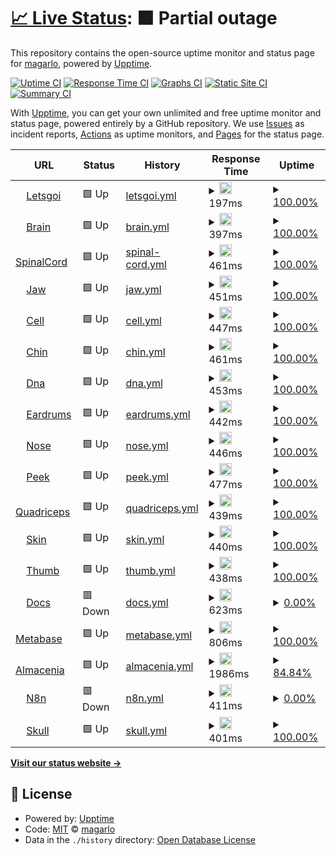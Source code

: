 # [📈 Live Status](https://magarlo.github.io/upptime): <!--live status--> **🟧 Partial outage**

This repository contains the open-source uptime monitor and status page for [magarlo](https://magarlo.github.io/upptime), powered by [Upptime](https://github.com/upptime/upptime).

[![Uptime CI](https://github.com/magarlo/upptime/workflows/Uptime%20CI/badge.svg)](https://github.com/magarlo/upptime/actions?query=workflow%3A%22Uptime+CI%22)
[![Response Time CI](https://github.com/magarlo/upptime/workflows/Response%20Time%20CI/badge.svg)](https://github.com/magarlo/upptime/actions?query=workflow%3A%22Response+Time+CI%22)
[![Graphs CI](https://github.com/magarlo/upptime/workflows/Graphs%20CI/badge.svg)](https://github.com/magarlo/upptime/actions?query=workflow%3A%22Graphs+CI%22)
[![Static Site CI](https://github.com/magarlo/upptime/workflows/Static%20Site%20CI/badge.svg)](https://github.com/magarlo/upptime/actions?query=workflow%3A%22Static+Site+CI%22)
[![Summary CI](https://github.com/magarlo/upptime/workflows/Summary%20CI/badge.svg)](https://github.com/magarlo/upptime/actions?query=workflow%3A%22Summary+CI%22)

With [Upptime](https://upptime.js.org), you can get your own unlimited and free uptime monitor and status page, powered entirely by a GitHub repository. We use [Issues](https://github.com/magarlo/upptime/issues) as incident reports, [Actions](https://github.com/magarlo/upptime/actions) as uptime monitors, and [Pages](https://magarlo.github.io/upptime) for the status page.

<!--start: status pages-->
<!-- This summary is generated by Upptime (https://github.com/upptime/upptime) -->
<!-- Do not edit this manually, your changes will be overwritten -->
<!-- prettier-ignore -->
| URL | Status | History | Response Time | Uptime |
| --- | ------ | ------- | ------------- | ------ |
| <img alt="" src="https://letsgoi.com/favicon.ico" height="13"> [Letsgoi](https://www.letsgoi.com) | 🟩 Up | [letsgoi.yml](https://github.com/magarlo/upptime-status/commits/HEAD/history/letsgoi.yml) | <details><summary><img alt="Response time graph" src="./graphs/letsgoi/response-time-week.png" height="20"> 197ms</summary><br><a href="https://magarlo.github.io/upptime/history/letsgoi"><img alt="Response time 194" src="https://img.shields.io/endpoint?url=https%3A%2F%2Fraw.githubusercontent.com%2Fmagarlo%2Fupptime-status%2FHEAD%2Fapi%2Fletsgoi%2Fresponse-time.json"></a><br><a href="https://magarlo.github.io/upptime/history/letsgoi"><img alt="24-hour response time 145" src="https://img.shields.io/endpoint?url=https%3A%2F%2Fraw.githubusercontent.com%2Fmagarlo%2Fupptime-status%2FHEAD%2Fapi%2Fletsgoi%2Fresponse-time-day.json"></a><br><a href="https://magarlo.github.io/upptime/history/letsgoi"><img alt="7-day response time 197" src="https://img.shields.io/endpoint?url=https%3A%2F%2Fraw.githubusercontent.com%2Fmagarlo%2Fupptime-status%2FHEAD%2Fapi%2Fletsgoi%2Fresponse-time-week.json"></a><br><a href="https://magarlo.github.io/upptime/history/letsgoi"><img alt="30-day response time 183" src="https://img.shields.io/endpoint?url=https%3A%2F%2Fraw.githubusercontent.com%2Fmagarlo%2Fupptime-status%2FHEAD%2Fapi%2Fletsgoi%2Fresponse-time-month.json"></a><br><a href="https://magarlo.github.io/upptime/history/letsgoi"><img alt="1-year response time 194" src="https://img.shields.io/endpoint?url=https%3A%2F%2Fraw.githubusercontent.com%2Fmagarlo%2Fupptime-status%2FHEAD%2Fapi%2Fletsgoi%2Fresponse-time-year.json"></a></details> | <details><summary><a href="https://magarlo.github.io/upptime/history/letsgoi">100.00%</a></summary><a href="https://magarlo.github.io/upptime/history/letsgoi"><img alt="All-time uptime 100.00%" src="https://img.shields.io/endpoint?url=https%3A%2F%2Fraw.githubusercontent.com%2Fmagarlo%2Fupptime-status%2FHEAD%2Fapi%2Fletsgoi%2Fuptime.json"></a><br><a href="https://magarlo.github.io/upptime/history/letsgoi"><img alt="24-hour uptime 100.00%" src="https://img.shields.io/endpoint?url=https%3A%2F%2Fraw.githubusercontent.com%2Fmagarlo%2Fupptime-status%2FHEAD%2Fapi%2Fletsgoi%2Fuptime-day.json"></a><br><a href="https://magarlo.github.io/upptime/history/letsgoi"><img alt="7-day uptime 100.00%" src="https://img.shields.io/endpoint?url=https%3A%2F%2Fraw.githubusercontent.com%2Fmagarlo%2Fupptime-status%2FHEAD%2Fapi%2Fletsgoi%2Fuptime-week.json"></a><br><a href="https://magarlo.github.io/upptime/history/letsgoi"><img alt="30-day uptime 100.00%" src="https://img.shields.io/endpoint?url=https%3A%2F%2Fraw.githubusercontent.com%2Fmagarlo%2Fupptime-status%2FHEAD%2Fapi%2Fletsgoi%2Fuptime-month.json"></a><br><a href="https://magarlo.github.io/upptime/history/letsgoi"><img alt="1-year uptime 100.00%" src="https://img.shields.io/endpoint?url=https%3A%2F%2Fraw.githubusercontent.com%2Fmagarlo%2Fupptime-status%2FHEAD%2Fapi%2Fletsgoi%2Fuptime-year.json"></a></details>
| <img alt="" src="https://icons.duckduckgo.com/ip3/brain.letsgoi.com.ico" height="13"> [Brain](https://brain.letsgoi.com) | 🟩 Up | [brain.yml](https://github.com/magarlo/upptime-status/commits/HEAD/history/brain.yml) | <details><summary><img alt="Response time graph" src="./graphs/brain/response-time-week.png" height="20"> 397ms</summary><br><a href="https://magarlo.github.io/upptime/history/brain"><img alt="Response time 376" src="https://img.shields.io/endpoint?url=https%3A%2F%2Fraw.githubusercontent.com%2Fmagarlo%2Fupptime-status%2FHEAD%2Fapi%2Fbrain%2Fresponse-time.json"></a><br><a href="https://magarlo.github.io/upptime/history/brain"><img alt="24-hour response time 257" src="https://img.shields.io/endpoint?url=https%3A%2F%2Fraw.githubusercontent.com%2Fmagarlo%2Fupptime-status%2FHEAD%2Fapi%2Fbrain%2Fresponse-time-day.json"></a><br><a href="https://magarlo.github.io/upptime/history/brain"><img alt="7-day response time 397" src="https://img.shields.io/endpoint?url=https%3A%2F%2Fraw.githubusercontent.com%2Fmagarlo%2Fupptime-status%2FHEAD%2Fapi%2Fbrain%2Fresponse-time-week.json"></a><br><a href="https://magarlo.github.io/upptime/history/brain"><img alt="30-day response time 381" src="https://img.shields.io/endpoint?url=https%3A%2F%2Fraw.githubusercontent.com%2Fmagarlo%2Fupptime-status%2FHEAD%2Fapi%2Fbrain%2Fresponse-time-month.json"></a><br><a href="https://magarlo.github.io/upptime/history/brain"><img alt="1-year response time 376" src="https://img.shields.io/endpoint?url=https%3A%2F%2Fraw.githubusercontent.com%2Fmagarlo%2Fupptime-status%2FHEAD%2Fapi%2Fbrain%2Fresponse-time-year.json"></a></details> | <details><summary><a href="https://magarlo.github.io/upptime/history/brain">100.00%</a></summary><a href="https://magarlo.github.io/upptime/history/brain"><img alt="All-time uptime 100.00%" src="https://img.shields.io/endpoint?url=https%3A%2F%2Fraw.githubusercontent.com%2Fmagarlo%2Fupptime-status%2FHEAD%2Fapi%2Fbrain%2Fuptime.json"></a><br><a href="https://magarlo.github.io/upptime/history/brain"><img alt="24-hour uptime 100.00%" src="https://img.shields.io/endpoint?url=https%3A%2F%2Fraw.githubusercontent.com%2Fmagarlo%2Fupptime-status%2FHEAD%2Fapi%2Fbrain%2Fuptime-day.json"></a><br><a href="https://magarlo.github.io/upptime/history/brain"><img alt="7-day uptime 100.00%" src="https://img.shields.io/endpoint?url=https%3A%2F%2Fraw.githubusercontent.com%2Fmagarlo%2Fupptime-status%2FHEAD%2Fapi%2Fbrain%2Fuptime-week.json"></a><br><a href="https://magarlo.github.io/upptime/history/brain"><img alt="30-day uptime 100.00%" src="https://img.shields.io/endpoint?url=https%3A%2F%2Fraw.githubusercontent.com%2Fmagarlo%2Fupptime-status%2FHEAD%2Fapi%2Fbrain%2Fuptime-month.json"></a><br><a href="https://magarlo.github.io/upptime/history/brain"><img alt="1-year uptime 100.00%" src="https://img.shields.io/endpoint?url=https%3A%2F%2Fraw.githubusercontent.com%2Fmagarlo%2Fupptime-status%2FHEAD%2Fapi%2Fbrain%2Fuptime-year.json"></a></details>
| <img alt="" src="https://icons.duckduckgo.com/ip3/api-spinal-cord.letsgoi.com.ico" height="13"> [SpinalCord](https://api-spinal-cord.letsgoi.com/droids) | 🟩 Up | [spinal-cord.yml](https://github.com/magarlo/upptime-status/commits/HEAD/history/spinal-cord.yml) | <details><summary><img alt="Response time graph" src="./graphs/spinal-cord/response-time-week.png" height="20"> 461ms</summary><br><a href="https://magarlo.github.io/upptime/history/spinal-cord"><img alt="Response time 456" src="https://img.shields.io/endpoint?url=https%3A%2F%2Fraw.githubusercontent.com%2Fmagarlo%2Fupptime-status%2FHEAD%2Fapi%2Fspinal-cord%2Fresponse-time.json"></a><br><a href="https://magarlo.github.io/upptime/history/spinal-cord"><img alt="24-hour response time 362" src="https://img.shields.io/endpoint?url=https%3A%2F%2Fraw.githubusercontent.com%2Fmagarlo%2Fupptime-status%2FHEAD%2Fapi%2Fspinal-cord%2Fresponse-time-day.json"></a><br><a href="https://magarlo.github.io/upptime/history/spinal-cord"><img alt="7-day response time 461" src="https://img.shields.io/endpoint?url=https%3A%2F%2Fraw.githubusercontent.com%2Fmagarlo%2Fupptime-status%2FHEAD%2Fapi%2Fspinal-cord%2Fresponse-time-week.json"></a><br><a href="https://magarlo.github.io/upptime/history/spinal-cord"><img alt="30-day response time 482" src="https://img.shields.io/endpoint?url=https%3A%2F%2Fraw.githubusercontent.com%2Fmagarlo%2Fupptime-status%2FHEAD%2Fapi%2Fspinal-cord%2Fresponse-time-month.json"></a><br><a href="https://magarlo.github.io/upptime/history/spinal-cord"><img alt="1-year response time 456" src="https://img.shields.io/endpoint?url=https%3A%2F%2Fraw.githubusercontent.com%2Fmagarlo%2Fupptime-status%2FHEAD%2Fapi%2Fspinal-cord%2Fresponse-time-year.json"></a></details> | <details><summary><a href="https://magarlo.github.io/upptime/history/spinal-cord">100.00%</a></summary><a href="https://magarlo.github.io/upptime/history/spinal-cord"><img alt="All-time uptime 100.00%" src="https://img.shields.io/endpoint?url=https%3A%2F%2Fraw.githubusercontent.com%2Fmagarlo%2Fupptime-status%2FHEAD%2Fapi%2Fspinal-cord%2Fuptime.json"></a><br><a href="https://magarlo.github.io/upptime/history/spinal-cord"><img alt="24-hour uptime 100.00%" src="https://img.shields.io/endpoint?url=https%3A%2F%2Fraw.githubusercontent.com%2Fmagarlo%2Fupptime-status%2FHEAD%2Fapi%2Fspinal-cord%2Fuptime-day.json"></a><br><a href="https://magarlo.github.io/upptime/history/spinal-cord"><img alt="7-day uptime 100.00%" src="https://img.shields.io/endpoint?url=https%3A%2F%2Fraw.githubusercontent.com%2Fmagarlo%2Fupptime-status%2FHEAD%2Fapi%2Fspinal-cord%2Fuptime-week.json"></a><br><a href="https://magarlo.github.io/upptime/history/spinal-cord"><img alt="30-day uptime 100.00%" src="https://img.shields.io/endpoint?url=https%3A%2F%2Fraw.githubusercontent.com%2Fmagarlo%2Fupptime-status%2FHEAD%2Fapi%2Fspinal-cord%2Fuptime-month.json"></a><br><a href="https://magarlo.github.io/upptime/history/spinal-cord"><img alt="1-year uptime 100.00%" src="https://img.shields.io/endpoint?url=https%3A%2F%2Fraw.githubusercontent.com%2Fmagarlo%2Fupptime-status%2FHEAD%2Fapi%2Fspinal-cord%2Fuptime-year.json"></a></details>
| <img alt="" src="https://icons.duckduckgo.com/ip3/api-jaw.letsgoi.com.ico" height="13"> [Jaw](https://api-jaw.letsgoi.com/droids) | 🟩 Up | [jaw.yml](https://github.com/magarlo/upptime-status/commits/HEAD/history/jaw.yml) | <details><summary><img alt="Response time graph" src="./graphs/jaw/response-time-week.png" height="20"> 451ms</summary><br><a href="https://magarlo.github.io/upptime/history/jaw"><img alt="Response time 457" src="https://img.shields.io/endpoint?url=https%3A%2F%2Fraw.githubusercontent.com%2Fmagarlo%2Fupptime-status%2FHEAD%2Fapi%2Fjaw%2Fresponse-time.json"></a><br><a href="https://magarlo.github.io/upptime/history/jaw"><img alt="24-hour response time 390" src="https://img.shields.io/endpoint?url=https%3A%2F%2Fraw.githubusercontent.com%2Fmagarlo%2Fupptime-status%2FHEAD%2Fapi%2Fjaw%2Fresponse-time-day.json"></a><br><a href="https://magarlo.github.io/upptime/history/jaw"><img alt="7-day response time 451" src="https://img.shields.io/endpoint?url=https%3A%2F%2Fraw.githubusercontent.com%2Fmagarlo%2Fupptime-status%2FHEAD%2Fapi%2Fjaw%2Fresponse-time-week.json"></a><br><a href="https://magarlo.github.io/upptime/history/jaw"><img alt="30-day response time 475" src="https://img.shields.io/endpoint?url=https%3A%2F%2Fraw.githubusercontent.com%2Fmagarlo%2Fupptime-status%2FHEAD%2Fapi%2Fjaw%2Fresponse-time-month.json"></a><br><a href="https://magarlo.github.io/upptime/history/jaw"><img alt="1-year response time 457" src="https://img.shields.io/endpoint?url=https%3A%2F%2Fraw.githubusercontent.com%2Fmagarlo%2Fupptime-status%2FHEAD%2Fapi%2Fjaw%2Fresponse-time-year.json"></a></details> | <details><summary><a href="https://magarlo.github.io/upptime/history/jaw">100.00%</a></summary><a href="https://magarlo.github.io/upptime/history/jaw"><img alt="All-time uptime 99.86%" src="https://img.shields.io/endpoint?url=https%3A%2F%2Fraw.githubusercontent.com%2Fmagarlo%2Fupptime-status%2FHEAD%2Fapi%2Fjaw%2Fuptime.json"></a><br><a href="https://magarlo.github.io/upptime/history/jaw"><img alt="24-hour uptime 100.00%" src="https://img.shields.io/endpoint?url=https%3A%2F%2Fraw.githubusercontent.com%2Fmagarlo%2Fupptime-status%2FHEAD%2Fapi%2Fjaw%2Fuptime-day.json"></a><br><a href="https://magarlo.github.io/upptime/history/jaw"><img alt="7-day uptime 100.00%" src="https://img.shields.io/endpoint?url=https%3A%2F%2Fraw.githubusercontent.com%2Fmagarlo%2Fupptime-status%2FHEAD%2Fapi%2Fjaw%2Fuptime-week.json"></a><br><a href="https://magarlo.github.io/upptime/history/jaw"><img alt="30-day uptime 100.00%" src="https://img.shields.io/endpoint?url=https%3A%2F%2Fraw.githubusercontent.com%2Fmagarlo%2Fupptime-status%2FHEAD%2Fapi%2Fjaw%2Fuptime-month.json"></a><br><a href="https://magarlo.github.io/upptime/history/jaw"><img alt="1-year uptime 99.86%" src="https://img.shields.io/endpoint?url=https%3A%2F%2Fraw.githubusercontent.com%2Fmagarlo%2Fupptime-status%2FHEAD%2Fapi%2Fjaw%2Fuptime-year.json"></a></details>
| <img alt="" src="https://icons.duckduckgo.com/ip3/api-cell.letsgoi.com.ico" height="13"> [Cell](https://api-cell.letsgoi.com/droids) | 🟩 Up | [cell.yml](https://github.com/magarlo/upptime-status/commits/HEAD/history/cell.yml) | <details><summary><img alt="Response time graph" src="./graphs/cell/response-time-week.png" height="20"> 447ms</summary><br><a href="https://magarlo.github.io/upptime/history/cell"><img alt="Response time 444" src="https://img.shields.io/endpoint?url=https%3A%2F%2Fraw.githubusercontent.com%2Fmagarlo%2Fupptime-status%2FHEAD%2Fapi%2Fcell%2Fresponse-time.json"></a><br><a href="https://magarlo.github.io/upptime/history/cell"><img alt="24-hour response time 356" src="https://img.shields.io/endpoint?url=https%3A%2F%2Fraw.githubusercontent.com%2Fmagarlo%2Fupptime-status%2FHEAD%2Fapi%2Fcell%2Fresponse-time-day.json"></a><br><a href="https://magarlo.github.io/upptime/history/cell"><img alt="7-day response time 447" src="https://img.shields.io/endpoint?url=https%3A%2F%2Fraw.githubusercontent.com%2Fmagarlo%2Fupptime-status%2FHEAD%2Fapi%2Fcell%2Fresponse-time-week.json"></a><br><a href="https://magarlo.github.io/upptime/history/cell"><img alt="30-day response time 457" src="https://img.shields.io/endpoint?url=https%3A%2F%2Fraw.githubusercontent.com%2Fmagarlo%2Fupptime-status%2FHEAD%2Fapi%2Fcell%2Fresponse-time-month.json"></a><br><a href="https://magarlo.github.io/upptime/history/cell"><img alt="1-year response time 444" src="https://img.shields.io/endpoint?url=https%3A%2F%2Fraw.githubusercontent.com%2Fmagarlo%2Fupptime-status%2FHEAD%2Fapi%2Fcell%2Fresponse-time-year.json"></a></details> | <details><summary><a href="https://magarlo.github.io/upptime/history/cell">100.00%</a></summary><a href="https://magarlo.github.io/upptime/history/cell"><img alt="All-time uptime 100.00%" src="https://img.shields.io/endpoint?url=https%3A%2F%2Fraw.githubusercontent.com%2Fmagarlo%2Fupptime-status%2FHEAD%2Fapi%2Fcell%2Fuptime.json"></a><br><a href="https://magarlo.github.io/upptime/history/cell"><img alt="24-hour uptime 100.00%" src="https://img.shields.io/endpoint?url=https%3A%2F%2Fraw.githubusercontent.com%2Fmagarlo%2Fupptime-status%2FHEAD%2Fapi%2Fcell%2Fuptime-day.json"></a><br><a href="https://magarlo.github.io/upptime/history/cell"><img alt="7-day uptime 100.00%" src="https://img.shields.io/endpoint?url=https%3A%2F%2Fraw.githubusercontent.com%2Fmagarlo%2Fupptime-status%2FHEAD%2Fapi%2Fcell%2Fuptime-week.json"></a><br><a href="https://magarlo.github.io/upptime/history/cell"><img alt="30-day uptime 100.00%" src="https://img.shields.io/endpoint?url=https%3A%2F%2Fraw.githubusercontent.com%2Fmagarlo%2Fupptime-status%2FHEAD%2Fapi%2Fcell%2Fuptime-month.json"></a><br><a href="https://magarlo.github.io/upptime/history/cell"><img alt="1-year uptime 100.00%" src="https://img.shields.io/endpoint?url=https%3A%2F%2Fraw.githubusercontent.com%2Fmagarlo%2Fupptime-status%2FHEAD%2Fapi%2Fcell%2Fuptime-year.json"></a></details>
| <img alt="" src="https://icons.duckduckgo.com/ip3/api-chin.letsgoi.com.ico" height="13"> [Chin](https://api-chin.letsgoi.com/droids) | 🟩 Up | [chin.yml](https://github.com/magarlo/upptime-status/commits/HEAD/history/chin.yml) | <details><summary><img alt="Response time graph" src="./graphs/chin/response-time-week.png" height="20"> 461ms</summary><br><a href="https://magarlo.github.io/upptime/history/chin"><img alt="Response time 452" src="https://img.shields.io/endpoint?url=https%3A%2F%2Fraw.githubusercontent.com%2Fmagarlo%2Fupptime-status%2FHEAD%2Fapi%2Fchin%2Fresponse-time.json"></a><br><a href="https://magarlo.github.io/upptime/history/chin"><img alt="24-hour response time 379" src="https://img.shields.io/endpoint?url=https%3A%2F%2Fraw.githubusercontent.com%2Fmagarlo%2Fupptime-status%2FHEAD%2Fapi%2Fchin%2Fresponse-time-day.json"></a><br><a href="https://magarlo.github.io/upptime/history/chin"><img alt="7-day response time 461" src="https://img.shields.io/endpoint?url=https%3A%2F%2Fraw.githubusercontent.com%2Fmagarlo%2Fupptime-status%2FHEAD%2Fapi%2Fchin%2Fresponse-time-week.json"></a><br><a href="https://magarlo.github.io/upptime/history/chin"><img alt="30-day response time 473" src="https://img.shields.io/endpoint?url=https%3A%2F%2Fraw.githubusercontent.com%2Fmagarlo%2Fupptime-status%2FHEAD%2Fapi%2Fchin%2Fresponse-time-month.json"></a><br><a href="https://magarlo.github.io/upptime/history/chin"><img alt="1-year response time 452" src="https://img.shields.io/endpoint?url=https%3A%2F%2Fraw.githubusercontent.com%2Fmagarlo%2Fupptime-status%2FHEAD%2Fapi%2Fchin%2Fresponse-time-year.json"></a></details> | <details><summary><a href="https://magarlo.github.io/upptime/history/chin">100.00%</a></summary><a href="https://magarlo.github.io/upptime/history/chin"><img alt="All-time uptime 100.00%" src="https://img.shields.io/endpoint?url=https%3A%2F%2Fraw.githubusercontent.com%2Fmagarlo%2Fupptime-status%2FHEAD%2Fapi%2Fchin%2Fuptime.json"></a><br><a href="https://magarlo.github.io/upptime/history/chin"><img alt="24-hour uptime 100.00%" src="https://img.shields.io/endpoint?url=https%3A%2F%2Fraw.githubusercontent.com%2Fmagarlo%2Fupptime-status%2FHEAD%2Fapi%2Fchin%2Fuptime-day.json"></a><br><a href="https://magarlo.github.io/upptime/history/chin"><img alt="7-day uptime 100.00%" src="https://img.shields.io/endpoint?url=https%3A%2F%2Fraw.githubusercontent.com%2Fmagarlo%2Fupptime-status%2FHEAD%2Fapi%2Fchin%2Fuptime-week.json"></a><br><a href="https://magarlo.github.io/upptime/history/chin"><img alt="30-day uptime 100.00%" src="https://img.shields.io/endpoint?url=https%3A%2F%2Fraw.githubusercontent.com%2Fmagarlo%2Fupptime-status%2FHEAD%2Fapi%2Fchin%2Fuptime-month.json"></a><br><a href="https://magarlo.github.io/upptime/history/chin"><img alt="1-year uptime 100.00%" src="https://img.shields.io/endpoint?url=https%3A%2F%2Fraw.githubusercontent.com%2Fmagarlo%2Fupptime-status%2FHEAD%2Fapi%2Fchin%2Fuptime-year.json"></a></details>
| <img alt="" src="https://icons.duckduckgo.com/ip3/api-dna.letsgoi.com.ico" height="13"> [Dna](https://api-dna.letsgoi.com/droids) | 🟩 Up | [dna.yml](https://github.com/magarlo/upptime-status/commits/HEAD/history/dna.yml) | <details><summary><img alt="Response time graph" src="./graphs/dna/response-time-week.png" height="20"> 453ms</summary><br><a href="https://magarlo.github.io/upptime/history/dna"><img alt="Response time 460" src="https://img.shields.io/endpoint?url=https%3A%2F%2Fraw.githubusercontent.com%2Fmagarlo%2Fupptime-status%2FHEAD%2Fapi%2Fdna%2Fresponse-time.json"></a><br><a href="https://magarlo.github.io/upptime/history/dna"><img alt="24-hour response time 363" src="https://img.shields.io/endpoint?url=https%3A%2F%2Fraw.githubusercontent.com%2Fmagarlo%2Fupptime-status%2FHEAD%2Fapi%2Fdna%2Fresponse-time-day.json"></a><br><a href="https://magarlo.github.io/upptime/history/dna"><img alt="7-day response time 453" src="https://img.shields.io/endpoint?url=https%3A%2F%2Fraw.githubusercontent.com%2Fmagarlo%2Fupptime-status%2FHEAD%2Fapi%2Fdna%2Fresponse-time-week.json"></a><br><a href="https://magarlo.github.io/upptime/history/dna"><img alt="30-day response time 461" src="https://img.shields.io/endpoint?url=https%3A%2F%2Fraw.githubusercontent.com%2Fmagarlo%2Fupptime-status%2FHEAD%2Fapi%2Fdna%2Fresponse-time-month.json"></a><br><a href="https://magarlo.github.io/upptime/history/dna"><img alt="1-year response time 460" src="https://img.shields.io/endpoint?url=https%3A%2F%2Fraw.githubusercontent.com%2Fmagarlo%2Fupptime-status%2FHEAD%2Fapi%2Fdna%2Fresponse-time-year.json"></a></details> | <details><summary><a href="https://magarlo.github.io/upptime/history/dna">100.00%</a></summary><a href="https://magarlo.github.io/upptime/history/dna"><img alt="All-time uptime 100.00%" src="https://img.shields.io/endpoint?url=https%3A%2F%2Fraw.githubusercontent.com%2Fmagarlo%2Fupptime-status%2FHEAD%2Fapi%2Fdna%2Fuptime.json"></a><br><a href="https://magarlo.github.io/upptime/history/dna"><img alt="24-hour uptime 100.00%" src="https://img.shields.io/endpoint?url=https%3A%2F%2Fraw.githubusercontent.com%2Fmagarlo%2Fupptime-status%2FHEAD%2Fapi%2Fdna%2Fuptime-day.json"></a><br><a href="https://magarlo.github.io/upptime/history/dna"><img alt="7-day uptime 100.00%" src="https://img.shields.io/endpoint?url=https%3A%2F%2Fraw.githubusercontent.com%2Fmagarlo%2Fupptime-status%2FHEAD%2Fapi%2Fdna%2Fuptime-week.json"></a><br><a href="https://magarlo.github.io/upptime/history/dna"><img alt="30-day uptime 100.00%" src="https://img.shields.io/endpoint?url=https%3A%2F%2Fraw.githubusercontent.com%2Fmagarlo%2Fupptime-status%2FHEAD%2Fapi%2Fdna%2Fuptime-month.json"></a><br><a href="https://magarlo.github.io/upptime/history/dna"><img alt="1-year uptime 100.00%" src="https://img.shields.io/endpoint?url=https%3A%2F%2Fraw.githubusercontent.com%2Fmagarlo%2Fupptime-status%2FHEAD%2Fapi%2Fdna%2Fuptime-year.json"></a></details>
| <img alt="" src="https://icons.duckduckgo.com/ip3/api-eardrums.letsgoi.com.ico" height="13"> [Eardrums](https://api-eardrums.letsgoi.com/droids) | 🟩 Up | [eardrums.yml](https://github.com/magarlo/upptime-status/commits/HEAD/history/eardrums.yml) | <details><summary><img alt="Response time graph" src="./graphs/eardrums/response-time-week.png" height="20"> 442ms</summary><br><a href="https://magarlo.github.io/upptime/history/eardrums"><img alt="Response time 446" src="https://img.shields.io/endpoint?url=https%3A%2F%2Fraw.githubusercontent.com%2Fmagarlo%2Fupptime-status%2FHEAD%2Fapi%2Feardrums%2Fresponse-time.json"></a><br><a href="https://magarlo.github.io/upptime/history/eardrums"><img alt="24-hour response time 349" src="https://img.shields.io/endpoint?url=https%3A%2F%2Fraw.githubusercontent.com%2Fmagarlo%2Fupptime-status%2FHEAD%2Fapi%2Feardrums%2Fresponse-time-day.json"></a><br><a href="https://magarlo.github.io/upptime/history/eardrums"><img alt="7-day response time 442" src="https://img.shields.io/endpoint?url=https%3A%2F%2Fraw.githubusercontent.com%2Fmagarlo%2Fupptime-status%2FHEAD%2Fapi%2Feardrums%2Fresponse-time-week.json"></a><br><a href="https://magarlo.github.io/upptime/history/eardrums"><img alt="30-day response time 459" src="https://img.shields.io/endpoint?url=https%3A%2F%2Fraw.githubusercontent.com%2Fmagarlo%2Fupptime-status%2FHEAD%2Fapi%2Feardrums%2Fresponse-time-month.json"></a><br><a href="https://magarlo.github.io/upptime/history/eardrums"><img alt="1-year response time 446" src="https://img.shields.io/endpoint?url=https%3A%2F%2Fraw.githubusercontent.com%2Fmagarlo%2Fupptime-status%2FHEAD%2Fapi%2Feardrums%2Fresponse-time-year.json"></a></details> | <details><summary><a href="https://magarlo.github.io/upptime/history/eardrums">100.00%</a></summary><a href="https://magarlo.github.io/upptime/history/eardrums"><img alt="All-time uptime 99.99%" src="https://img.shields.io/endpoint?url=https%3A%2F%2Fraw.githubusercontent.com%2Fmagarlo%2Fupptime-status%2FHEAD%2Fapi%2Feardrums%2Fuptime.json"></a><br><a href="https://magarlo.github.io/upptime/history/eardrums"><img alt="24-hour uptime 100.00%" src="https://img.shields.io/endpoint?url=https%3A%2F%2Fraw.githubusercontent.com%2Fmagarlo%2Fupptime-status%2FHEAD%2Fapi%2Feardrums%2Fuptime-day.json"></a><br><a href="https://magarlo.github.io/upptime/history/eardrums"><img alt="7-day uptime 100.00%" src="https://img.shields.io/endpoint?url=https%3A%2F%2Fraw.githubusercontent.com%2Fmagarlo%2Fupptime-status%2FHEAD%2Fapi%2Feardrums%2Fuptime-week.json"></a><br><a href="https://magarlo.github.io/upptime/history/eardrums"><img alt="30-day uptime 100.00%" src="https://img.shields.io/endpoint?url=https%3A%2F%2Fraw.githubusercontent.com%2Fmagarlo%2Fupptime-status%2FHEAD%2Fapi%2Feardrums%2Fuptime-month.json"></a><br><a href="https://magarlo.github.io/upptime/history/eardrums"><img alt="1-year uptime 99.99%" src="https://img.shields.io/endpoint?url=https%3A%2F%2Fraw.githubusercontent.com%2Fmagarlo%2Fupptime-status%2FHEAD%2Fapi%2Feardrums%2Fuptime-year.json"></a></details>
| <img alt="" src="https://icons.duckduckgo.com/ip3/api-nose.letsgoi.com.ico" height="13"> [Nose](https://api-nose.letsgoi.com/droids) | 🟩 Up | [nose.yml](https://github.com/magarlo/upptime-status/commits/HEAD/history/nose.yml) | <details><summary><img alt="Response time graph" src="./graphs/nose/response-time-week.png" height="20"> 446ms</summary><br><a href="https://magarlo.github.io/upptime/history/nose"><img alt="Response time 445" src="https://img.shields.io/endpoint?url=https%3A%2F%2Fraw.githubusercontent.com%2Fmagarlo%2Fupptime-status%2FHEAD%2Fapi%2Fnose%2Fresponse-time.json"></a><br><a href="https://magarlo.github.io/upptime/history/nose"><img alt="24-hour response time 333" src="https://img.shields.io/endpoint?url=https%3A%2F%2Fraw.githubusercontent.com%2Fmagarlo%2Fupptime-status%2FHEAD%2Fapi%2Fnose%2Fresponse-time-day.json"></a><br><a href="https://magarlo.github.io/upptime/history/nose"><img alt="7-day response time 446" src="https://img.shields.io/endpoint?url=https%3A%2F%2Fraw.githubusercontent.com%2Fmagarlo%2Fupptime-status%2FHEAD%2Fapi%2Fnose%2Fresponse-time-week.json"></a><br><a href="https://magarlo.github.io/upptime/history/nose"><img alt="30-day response time 465" src="https://img.shields.io/endpoint?url=https%3A%2F%2Fraw.githubusercontent.com%2Fmagarlo%2Fupptime-status%2FHEAD%2Fapi%2Fnose%2Fresponse-time-month.json"></a><br><a href="https://magarlo.github.io/upptime/history/nose"><img alt="1-year response time 445" src="https://img.shields.io/endpoint?url=https%3A%2F%2Fraw.githubusercontent.com%2Fmagarlo%2Fupptime-status%2FHEAD%2Fapi%2Fnose%2Fresponse-time-year.json"></a></details> | <details><summary><a href="https://magarlo.github.io/upptime/history/nose">100.00%</a></summary><a href="https://magarlo.github.io/upptime/history/nose"><img alt="All-time uptime 100.00%" src="https://img.shields.io/endpoint?url=https%3A%2F%2Fraw.githubusercontent.com%2Fmagarlo%2Fupptime-status%2FHEAD%2Fapi%2Fnose%2Fuptime.json"></a><br><a href="https://magarlo.github.io/upptime/history/nose"><img alt="24-hour uptime 100.00%" src="https://img.shields.io/endpoint?url=https%3A%2F%2Fraw.githubusercontent.com%2Fmagarlo%2Fupptime-status%2FHEAD%2Fapi%2Fnose%2Fuptime-day.json"></a><br><a href="https://magarlo.github.io/upptime/history/nose"><img alt="7-day uptime 100.00%" src="https://img.shields.io/endpoint?url=https%3A%2F%2Fraw.githubusercontent.com%2Fmagarlo%2Fupptime-status%2FHEAD%2Fapi%2Fnose%2Fuptime-week.json"></a><br><a href="https://magarlo.github.io/upptime/history/nose"><img alt="30-day uptime 100.00%" src="https://img.shields.io/endpoint?url=https%3A%2F%2Fraw.githubusercontent.com%2Fmagarlo%2Fupptime-status%2FHEAD%2Fapi%2Fnose%2Fuptime-month.json"></a><br><a href="https://magarlo.github.io/upptime/history/nose"><img alt="1-year uptime 100.00%" src="https://img.shields.io/endpoint?url=https%3A%2F%2Fraw.githubusercontent.com%2Fmagarlo%2Fupptime-status%2FHEAD%2Fapi%2Fnose%2Fuptime-year.json"></a></details>
| <img alt="" src="https://icons.duckduckgo.com/ip3/api-peek.letsgoi.com.ico" height="13"> [Peek](https://api-peek.letsgoi.com/droids) | 🟩 Up | [peek.yml](https://github.com/magarlo/upptime-status/commits/HEAD/history/peek.yml) | <details><summary><img alt="Response time graph" src="./graphs/peek/response-time-week.png" height="20"> 477ms</summary><br><a href="https://magarlo.github.io/upptime/history/peek"><img alt="Response time 441" src="https://img.shields.io/endpoint?url=https%3A%2F%2Fraw.githubusercontent.com%2Fmagarlo%2Fupptime-status%2FHEAD%2Fapi%2Fpeek%2Fresponse-time.json"></a><br><a href="https://magarlo.github.io/upptime/history/peek"><img alt="24-hour response time 522" src="https://img.shields.io/endpoint?url=https%3A%2F%2Fraw.githubusercontent.com%2Fmagarlo%2Fupptime-status%2FHEAD%2Fapi%2Fpeek%2Fresponse-time-day.json"></a><br><a href="https://magarlo.github.io/upptime/history/peek"><img alt="7-day response time 477" src="https://img.shields.io/endpoint?url=https%3A%2F%2Fraw.githubusercontent.com%2Fmagarlo%2Fupptime-status%2FHEAD%2Fapi%2Fpeek%2Fresponse-time-week.json"></a><br><a href="https://magarlo.github.io/upptime/history/peek"><img alt="30-day response time 467" src="https://img.shields.io/endpoint?url=https%3A%2F%2Fraw.githubusercontent.com%2Fmagarlo%2Fupptime-status%2FHEAD%2Fapi%2Fpeek%2Fresponse-time-month.json"></a><br><a href="https://magarlo.github.io/upptime/history/peek"><img alt="1-year response time 441" src="https://img.shields.io/endpoint?url=https%3A%2F%2Fraw.githubusercontent.com%2Fmagarlo%2Fupptime-status%2FHEAD%2Fapi%2Fpeek%2Fresponse-time-year.json"></a></details> | <details><summary><a href="https://magarlo.github.io/upptime/history/peek">100.00%</a></summary><a href="https://magarlo.github.io/upptime/history/peek"><img alt="All-time uptime 99.99%" src="https://img.shields.io/endpoint?url=https%3A%2F%2Fraw.githubusercontent.com%2Fmagarlo%2Fupptime-status%2FHEAD%2Fapi%2Fpeek%2Fuptime.json"></a><br><a href="https://magarlo.github.io/upptime/history/peek"><img alt="24-hour uptime 100.00%" src="https://img.shields.io/endpoint?url=https%3A%2F%2Fraw.githubusercontent.com%2Fmagarlo%2Fupptime-status%2FHEAD%2Fapi%2Fpeek%2Fuptime-day.json"></a><br><a href="https://magarlo.github.io/upptime/history/peek"><img alt="7-day uptime 100.00%" src="https://img.shields.io/endpoint?url=https%3A%2F%2Fraw.githubusercontent.com%2Fmagarlo%2Fupptime-status%2FHEAD%2Fapi%2Fpeek%2Fuptime-week.json"></a><br><a href="https://magarlo.github.io/upptime/history/peek"><img alt="30-day uptime 100.00%" src="https://img.shields.io/endpoint?url=https%3A%2F%2Fraw.githubusercontent.com%2Fmagarlo%2Fupptime-status%2FHEAD%2Fapi%2Fpeek%2Fuptime-month.json"></a><br><a href="https://magarlo.github.io/upptime/history/peek"><img alt="1-year uptime 99.99%" src="https://img.shields.io/endpoint?url=https%3A%2F%2Fraw.githubusercontent.com%2Fmagarlo%2Fupptime-status%2FHEAD%2Fapi%2Fpeek%2Fuptime-year.json"></a></details>
| <img alt="" src="https://icons.duckduckgo.com/ip3/api-quadriceps.letsgoi.com.ico" height="13"> [Quadriceps](https://api-quadriceps.letsgoi.com/droids) | 🟩 Up | [quadriceps.yml](https://github.com/magarlo/upptime-status/commits/HEAD/history/quadriceps.yml) | <details><summary><img alt="Response time graph" src="./graphs/quadriceps/response-time-week.png" height="20"> 439ms</summary><br><a href="https://magarlo.github.io/upptime/history/quadriceps"><img alt="Response time 436" src="https://img.shields.io/endpoint?url=https%3A%2F%2Fraw.githubusercontent.com%2Fmagarlo%2Fupptime-status%2FHEAD%2Fapi%2Fquadriceps%2Fresponse-time.json"></a><br><a href="https://magarlo.github.io/upptime/history/quadriceps"><img alt="24-hour response time 344" src="https://img.shields.io/endpoint?url=https%3A%2F%2Fraw.githubusercontent.com%2Fmagarlo%2Fupptime-status%2FHEAD%2Fapi%2Fquadriceps%2Fresponse-time-day.json"></a><br><a href="https://magarlo.github.io/upptime/history/quadriceps"><img alt="7-day response time 439" src="https://img.shields.io/endpoint?url=https%3A%2F%2Fraw.githubusercontent.com%2Fmagarlo%2Fupptime-status%2FHEAD%2Fapi%2Fquadriceps%2Fresponse-time-week.json"></a><br><a href="https://magarlo.github.io/upptime/history/quadriceps"><img alt="30-day response time 455" src="https://img.shields.io/endpoint?url=https%3A%2F%2Fraw.githubusercontent.com%2Fmagarlo%2Fupptime-status%2FHEAD%2Fapi%2Fquadriceps%2Fresponse-time-month.json"></a><br><a href="https://magarlo.github.io/upptime/history/quadriceps"><img alt="1-year response time 436" src="https://img.shields.io/endpoint?url=https%3A%2F%2Fraw.githubusercontent.com%2Fmagarlo%2Fupptime-status%2FHEAD%2Fapi%2Fquadriceps%2Fresponse-time-year.json"></a></details> | <details><summary><a href="https://magarlo.github.io/upptime/history/quadriceps">100.00%</a></summary><a href="https://magarlo.github.io/upptime/history/quadriceps"><img alt="All-time uptime 100.00%" src="https://img.shields.io/endpoint?url=https%3A%2F%2Fraw.githubusercontent.com%2Fmagarlo%2Fupptime-status%2FHEAD%2Fapi%2Fquadriceps%2Fuptime.json"></a><br><a href="https://magarlo.github.io/upptime/history/quadriceps"><img alt="24-hour uptime 100.00%" src="https://img.shields.io/endpoint?url=https%3A%2F%2Fraw.githubusercontent.com%2Fmagarlo%2Fupptime-status%2FHEAD%2Fapi%2Fquadriceps%2Fuptime-day.json"></a><br><a href="https://magarlo.github.io/upptime/history/quadriceps"><img alt="7-day uptime 100.00%" src="https://img.shields.io/endpoint?url=https%3A%2F%2Fraw.githubusercontent.com%2Fmagarlo%2Fupptime-status%2FHEAD%2Fapi%2Fquadriceps%2Fuptime-week.json"></a><br><a href="https://magarlo.github.io/upptime/history/quadriceps"><img alt="30-day uptime 100.00%" src="https://img.shields.io/endpoint?url=https%3A%2F%2Fraw.githubusercontent.com%2Fmagarlo%2Fupptime-status%2FHEAD%2Fapi%2Fquadriceps%2Fuptime-month.json"></a><br><a href="https://magarlo.github.io/upptime/history/quadriceps"><img alt="1-year uptime 100.00%" src="https://img.shields.io/endpoint?url=https%3A%2F%2Fraw.githubusercontent.com%2Fmagarlo%2Fupptime-status%2FHEAD%2Fapi%2Fquadriceps%2Fuptime-year.json"></a></details>
| <img alt="" src="https://icons.duckduckgo.com/ip3/api-skin.letsgoi.com.ico" height="13"> [Skin](https://api-skin.letsgoi.com/droids) | 🟩 Up | [skin.yml](https://github.com/magarlo/upptime-status/commits/HEAD/history/skin.yml) | <details><summary><img alt="Response time graph" src="./graphs/skin/response-time-week.png" height="20"> 440ms</summary><br><a href="https://magarlo.github.io/upptime/history/skin"><img alt="Response time 439" src="https://img.shields.io/endpoint?url=https%3A%2F%2Fraw.githubusercontent.com%2Fmagarlo%2Fupptime-status%2FHEAD%2Fapi%2Fskin%2Fresponse-time.json"></a><br><a href="https://magarlo.github.io/upptime/history/skin"><img alt="24-hour response time 369" src="https://img.shields.io/endpoint?url=https%3A%2F%2Fraw.githubusercontent.com%2Fmagarlo%2Fupptime-status%2FHEAD%2Fapi%2Fskin%2Fresponse-time-day.json"></a><br><a href="https://magarlo.github.io/upptime/history/skin"><img alt="7-day response time 440" src="https://img.shields.io/endpoint?url=https%3A%2F%2Fraw.githubusercontent.com%2Fmagarlo%2Fupptime-status%2FHEAD%2Fapi%2Fskin%2Fresponse-time-week.json"></a><br><a href="https://magarlo.github.io/upptime/history/skin"><img alt="30-day response time 452" src="https://img.shields.io/endpoint?url=https%3A%2F%2Fraw.githubusercontent.com%2Fmagarlo%2Fupptime-status%2FHEAD%2Fapi%2Fskin%2Fresponse-time-month.json"></a><br><a href="https://magarlo.github.io/upptime/history/skin"><img alt="1-year response time 439" src="https://img.shields.io/endpoint?url=https%3A%2F%2Fraw.githubusercontent.com%2Fmagarlo%2Fupptime-status%2FHEAD%2Fapi%2Fskin%2Fresponse-time-year.json"></a></details> | <details><summary><a href="https://magarlo.github.io/upptime/history/skin">100.00%</a></summary><a href="https://magarlo.github.io/upptime/history/skin"><img alt="All-time uptime 99.99%" src="https://img.shields.io/endpoint?url=https%3A%2F%2Fraw.githubusercontent.com%2Fmagarlo%2Fupptime-status%2FHEAD%2Fapi%2Fskin%2Fuptime.json"></a><br><a href="https://magarlo.github.io/upptime/history/skin"><img alt="24-hour uptime 100.00%" src="https://img.shields.io/endpoint?url=https%3A%2F%2Fraw.githubusercontent.com%2Fmagarlo%2Fupptime-status%2FHEAD%2Fapi%2Fskin%2Fuptime-day.json"></a><br><a href="https://magarlo.github.io/upptime/history/skin"><img alt="7-day uptime 100.00%" src="https://img.shields.io/endpoint?url=https%3A%2F%2Fraw.githubusercontent.com%2Fmagarlo%2Fupptime-status%2FHEAD%2Fapi%2Fskin%2Fuptime-week.json"></a><br><a href="https://magarlo.github.io/upptime/history/skin"><img alt="30-day uptime 100.00%" src="https://img.shields.io/endpoint?url=https%3A%2F%2Fraw.githubusercontent.com%2Fmagarlo%2Fupptime-status%2FHEAD%2Fapi%2Fskin%2Fuptime-month.json"></a><br><a href="https://magarlo.github.io/upptime/history/skin"><img alt="1-year uptime 99.99%" src="https://img.shields.io/endpoint?url=https%3A%2F%2Fraw.githubusercontent.com%2Fmagarlo%2Fupptime-status%2FHEAD%2Fapi%2Fskin%2Fuptime-year.json"></a></details>
| <img alt="" src="https://icons.duckduckgo.com/ip3/api-thumb.letsgoi.com.ico" height="13"> [Thumb](https://api-thumb.letsgoi.com/droids) | 🟩 Up | [thumb.yml](https://github.com/magarlo/upptime-status/commits/HEAD/history/thumb.yml) | <details><summary><img alt="Response time graph" src="./graphs/thumb/response-time-week.png" height="20"> 438ms</summary><br><a href="https://magarlo.github.io/upptime/history/thumb"><img alt="Response time 436" src="https://img.shields.io/endpoint?url=https%3A%2F%2Fraw.githubusercontent.com%2Fmagarlo%2Fupptime-status%2FHEAD%2Fapi%2Fthumb%2Fresponse-time.json"></a><br><a href="https://magarlo.github.io/upptime/history/thumb"><img alt="24-hour response time 348" src="https://img.shields.io/endpoint?url=https%3A%2F%2Fraw.githubusercontent.com%2Fmagarlo%2Fupptime-status%2FHEAD%2Fapi%2Fthumb%2Fresponse-time-day.json"></a><br><a href="https://magarlo.github.io/upptime/history/thumb"><img alt="7-day response time 438" src="https://img.shields.io/endpoint?url=https%3A%2F%2Fraw.githubusercontent.com%2Fmagarlo%2Fupptime-status%2FHEAD%2Fapi%2Fthumb%2Fresponse-time-week.json"></a><br><a href="https://magarlo.github.io/upptime/history/thumb"><img alt="30-day response time 462" src="https://img.shields.io/endpoint?url=https%3A%2F%2Fraw.githubusercontent.com%2Fmagarlo%2Fupptime-status%2FHEAD%2Fapi%2Fthumb%2Fresponse-time-month.json"></a><br><a href="https://magarlo.github.io/upptime/history/thumb"><img alt="1-year response time 436" src="https://img.shields.io/endpoint?url=https%3A%2F%2Fraw.githubusercontent.com%2Fmagarlo%2Fupptime-status%2FHEAD%2Fapi%2Fthumb%2Fresponse-time-year.json"></a></details> | <details><summary><a href="https://magarlo.github.io/upptime/history/thumb">100.00%</a></summary><a href="https://magarlo.github.io/upptime/history/thumb"><img alt="All-time uptime 99.99%" src="https://img.shields.io/endpoint?url=https%3A%2F%2Fraw.githubusercontent.com%2Fmagarlo%2Fupptime-status%2FHEAD%2Fapi%2Fthumb%2Fuptime.json"></a><br><a href="https://magarlo.github.io/upptime/history/thumb"><img alt="24-hour uptime 100.00%" src="https://img.shields.io/endpoint?url=https%3A%2F%2Fraw.githubusercontent.com%2Fmagarlo%2Fupptime-status%2FHEAD%2Fapi%2Fthumb%2Fuptime-day.json"></a><br><a href="https://magarlo.github.io/upptime/history/thumb"><img alt="7-day uptime 100.00%" src="https://img.shields.io/endpoint?url=https%3A%2F%2Fraw.githubusercontent.com%2Fmagarlo%2Fupptime-status%2FHEAD%2Fapi%2Fthumb%2Fuptime-week.json"></a><br><a href="https://magarlo.github.io/upptime/history/thumb"><img alt="30-day uptime 100.00%" src="https://img.shields.io/endpoint?url=https%3A%2F%2Fraw.githubusercontent.com%2Fmagarlo%2Fupptime-status%2FHEAD%2Fapi%2Fthumb%2Fuptime-month.json"></a><br><a href="https://magarlo.github.io/upptime/history/thumb"><img alt="1-year uptime 99.99%" src="https://img.shields.io/endpoint?url=https%3A%2F%2Fraw.githubusercontent.com%2Fmagarlo%2Fupptime-status%2FHEAD%2Fapi%2Fthumb%2Fuptime-year.json"></a></details>
| <img alt="" src="https://icons.duckduckgo.com/ip3/docs.letsgoi.com.ico" height="13"> [Docs](https://docs.letsgoi.com/) | 🟥 Down | [docs.yml](https://github.com/magarlo/upptime-status/commits/HEAD/history/docs.yml) | <details><summary><img alt="Response time graph" src="./graphs/docs/response-time-week.png" height="20"> 623ms</summary><br><a href="https://magarlo.github.io/upptime/history/docs"><img alt="Response time 527" src="https://img.shields.io/endpoint?url=https%3A%2F%2Fraw.githubusercontent.com%2Fmagarlo%2Fupptime-status%2FHEAD%2Fapi%2Fdocs%2Fresponse-time.json"></a><br><a href="https://magarlo.github.io/upptime/history/docs"><img alt="24-hour response time 475" src="https://img.shields.io/endpoint?url=https%3A%2F%2Fraw.githubusercontent.com%2Fmagarlo%2Fupptime-status%2FHEAD%2Fapi%2Fdocs%2Fresponse-time-day.json"></a><br><a href="https://magarlo.github.io/upptime/history/docs"><img alt="7-day response time 623" src="https://img.shields.io/endpoint?url=https%3A%2F%2Fraw.githubusercontent.com%2Fmagarlo%2Fupptime-status%2FHEAD%2Fapi%2Fdocs%2Fresponse-time-week.json"></a><br><a href="https://magarlo.github.io/upptime/history/docs"><img alt="30-day response time 541" src="https://img.shields.io/endpoint?url=https%3A%2F%2Fraw.githubusercontent.com%2Fmagarlo%2Fupptime-status%2FHEAD%2Fapi%2Fdocs%2Fresponse-time-month.json"></a><br><a href="https://magarlo.github.io/upptime/history/docs"><img alt="1-year response time 527" src="https://img.shields.io/endpoint?url=https%3A%2F%2Fraw.githubusercontent.com%2Fmagarlo%2Fupptime-status%2FHEAD%2Fapi%2Fdocs%2Fresponse-time-year.json"></a></details> | <details><summary><a href="https://magarlo.github.io/upptime/history/docs">0.00%</a></summary><a href="https://magarlo.github.io/upptime/history/docs"><img alt="All-time uptime 0.00%" src="https://img.shields.io/endpoint?url=https%3A%2F%2Fraw.githubusercontent.com%2Fmagarlo%2Fupptime-status%2FHEAD%2Fapi%2Fdocs%2Fuptime.json"></a><br><a href="https://magarlo.github.io/upptime/history/docs"><img alt="24-hour uptime 0.00%" src="https://img.shields.io/endpoint?url=https%3A%2F%2Fraw.githubusercontent.com%2Fmagarlo%2Fupptime-status%2FHEAD%2Fapi%2Fdocs%2Fuptime-day.json"></a><br><a href="https://magarlo.github.io/upptime/history/docs"><img alt="7-day uptime 0.00%" src="https://img.shields.io/endpoint?url=https%3A%2F%2Fraw.githubusercontent.com%2Fmagarlo%2Fupptime-status%2FHEAD%2Fapi%2Fdocs%2Fuptime-week.json"></a><br><a href="https://magarlo.github.io/upptime/history/docs"><img alt="30-day uptime 0.00%" src="https://img.shields.io/endpoint?url=https%3A%2F%2Fraw.githubusercontent.com%2Fmagarlo%2Fupptime-status%2FHEAD%2Fapi%2Fdocs%2Fuptime-month.json"></a><br><a href="https://magarlo.github.io/upptime/history/docs"><img alt="1-year uptime 0.00%" src="https://img.shields.io/endpoint?url=https%3A%2F%2Fraw.githubusercontent.com%2Fmagarlo%2Fupptime-status%2FHEAD%2Fapi%2Fdocs%2Fuptime-year.json"></a></details>
| <img alt="" src="https://icons.duckduckgo.com/ip3/metabase.letsgoi.com.ico" height="13"> [Metabase](https://metabase.letsgoi.com/) | 🟩 Up | [metabase.yml](https://github.com/magarlo/upptime-status/commits/HEAD/history/metabase.yml) | <details><summary><img alt="Response time graph" src="./graphs/metabase/response-time-week.png" height="20"> 806ms</summary><br><a href="https://magarlo.github.io/upptime/history/metabase"><img alt="Response time 798" src="https://img.shields.io/endpoint?url=https%3A%2F%2Fraw.githubusercontent.com%2Fmagarlo%2Fupptime-status%2FHEAD%2Fapi%2Fmetabase%2Fresponse-time.json"></a><br><a href="https://magarlo.github.io/upptime/history/metabase"><img alt="24-hour response time 627" src="https://img.shields.io/endpoint?url=https%3A%2F%2Fraw.githubusercontent.com%2Fmagarlo%2Fupptime-status%2FHEAD%2Fapi%2Fmetabase%2Fresponse-time-day.json"></a><br><a href="https://magarlo.github.io/upptime/history/metabase"><img alt="7-day response time 806" src="https://img.shields.io/endpoint?url=https%3A%2F%2Fraw.githubusercontent.com%2Fmagarlo%2Fupptime-status%2FHEAD%2Fapi%2Fmetabase%2Fresponse-time-week.json"></a><br><a href="https://magarlo.github.io/upptime/history/metabase"><img alt="30-day response time 840" src="https://img.shields.io/endpoint?url=https%3A%2F%2Fraw.githubusercontent.com%2Fmagarlo%2Fupptime-status%2FHEAD%2Fapi%2Fmetabase%2Fresponse-time-month.json"></a><br><a href="https://magarlo.github.io/upptime/history/metabase"><img alt="1-year response time 798" src="https://img.shields.io/endpoint?url=https%3A%2F%2Fraw.githubusercontent.com%2Fmagarlo%2Fupptime-status%2FHEAD%2Fapi%2Fmetabase%2Fresponse-time-year.json"></a></details> | <details><summary><a href="https://magarlo.github.io/upptime/history/metabase">100.00%</a></summary><a href="https://magarlo.github.io/upptime/history/metabase"><img alt="All-time uptime 99.97%" src="https://img.shields.io/endpoint?url=https%3A%2F%2Fraw.githubusercontent.com%2Fmagarlo%2Fupptime-status%2FHEAD%2Fapi%2Fmetabase%2Fuptime.json"></a><br><a href="https://magarlo.github.io/upptime/history/metabase"><img alt="24-hour uptime 100.00%" src="https://img.shields.io/endpoint?url=https%3A%2F%2Fraw.githubusercontent.com%2Fmagarlo%2Fupptime-status%2FHEAD%2Fapi%2Fmetabase%2Fuptime-day.json"></a><br><a href="https://magarlo.github.io/upptime/history/metabase"><img alt="7-day uptime 100.00%" src="https://img.shields.io/endpoint?url=https%3A%2F%2Fraw.githubusercontent.com%2Fmagarlo%2Fupptime-status%2FHEAD%2Fapi%2Fmetabase%2Fuptime-week.json"></a><br><a href="https://magarlo.github.io/upptime/history/metabase"><img alt="30-day uptime 100.00%" src="https://img.shields.io/endpoint?url=https%3A%2F%2Fraw.githubusercontent.com%2Fmagarlo%2Fupptime-status%2FHEAD%2Fapi%2Fmetabase%2Fuptime-month.json"></a><br><a href="https://magarlo.github.io/upptime/history/metabase"><img alt="1-year uptime 99.97%" src="https://img.shields.io/endpoint?url=https%3A%2F%2Fraw.githubusercontent.com%2Fmagarlo%2Fupptime-status%2FHEAD%2Fapi%2Fmetabase%2Fuptime-year.json"></a></details>
| <img alt="" src="https://icons.duckduckgo.com/ip3/www.almacenia.com.ico" height="13"> [Almacenia](https://www.almacenia.com/) | 🟩 Up | [almacenia.yml](https://github.com/magarlo/upptime-status/commits/HEAD/history/almacenia.yml) | <details><summary><img alt="Response time graph" src="./graphs/almacenia/response-time-week.png" height="20"> 1986ms</summary><br><a href="https://magarlo.github.io/upptime/history/almacenia"><img alt="Response time 1462" src="https://img.shields.io/endpoint?url=https%3A%2F%2Fraw.githubusercontent.com%2Fmagarlo%2Fupptime-status%2FHEAD%2Fapi%2Falmacenia%2Fresponse-time.json"></a><br><a href="https://magarlo.github.io/upptime/history/almacenia"><img alt="24-hour response time 1056" src="https://img.shields.io/endpoint?url=https%3A%2F%2Fraw.githubusercontent.com%2Fmagarlo%2Fupptime-status%2FHEAD%2Fapi%2Falmacenia%2Fresponse-time-day.json"></a><br><a href="https://magarlo.github.io/upptime/history/almacenia"><img alt="7-day response time 1986" src="https://img.shields.io/endpoint?url=https%3A%2F%2Fraw.githubusercontent.com%2Fmagarlo%2Fupptime-status%2FHEAD%2Fapi%2Falmacenia%2Fresponse-time-week.json"></a><br><a href="https://magarlo.github.io/upptime/history/almacenia"><img alt="30-day response time 1510" src="https://img.shields.io/endpoint?url=https%3A%2F%2Fraw.githubusercontent.com%2Fmagarlo%2Fupptime-status%2FHEAD%2Fapi%2Falmacenia%2Fresponse-time-month.json"></a><br><a href="https://magarlo.github.io/upptime/history/almacenia"><img alt="1-year response time 1462" src="https://img.shields.io/endpoint?url=https%3A%2F%2Fraw.githubusercontent.com%2Fmagarlo%2Fupptime-status%2FHEAD%2Fapi%2Falmacenia%2Fresponse-time-year.json"></a></details> | <details><summary><a href="https://magarlo.github.io/upptime/history/almacenia">84.84%</a></summary><a href="https://magarlo.github.io/upptime/history/almacenia"><img alt="All-time uptime 64.93%" src="https://img.shields.io/endpoint?url=https%3A%2F%2Fraw.githubusercontent.com%2Fmagarlo%2Fupptime-status%2FHEAD%2Fapi%2Falmacenia%2Fuptime.json"></a><br><a href="https://magarlo.github.io/upptime/history/almacenia"><img alt="24-hour uptime 100.00%" src="https://img.shields.io/endpoint?url=https%3A%2F%2Fraw.githubusercontent.com%2Fmagarlo%2Fupptime-status%2FHEAD%2Fapi%2Falmacenia%2Fuptime-day.json"></a><br><a href="https://magarlo.github.io/upptime/history/almacenia"><img alt="7-day uptime 84.84%" src="https://img.shields.io/endpoint?url=https%3A%2F%2Fraw.githubusercontent.com%2Fmagarlo%2Fupptime-status%2FHEAD%2Fapi%2Falmacenia%2Fuptime-week.json"></a><br><a href="https://magarlo.github.io/upptime/history/almacenia"><img alt="30-day uptime 96.14%" src="https://img.shields.io/endpoint?url=https%3A%2F%2Fraw.githubusercontent.com%2Fmagarlo%2Fupptime-status%2FHEAD%2Fapi%2Falmacenia%2Fuptime-month.json"></a><br><a href="https://magarlo.github.io/upptime/history/almacenia"><img alt="1-year uptime 64.93%" src="https://img.shields.io/endpoint?url=https%3A%2F%2Fraw.githubusercontent.com%2Fmagarlo%2Fupptime-status%2FHEAD%2Fapi%2Falmacenia%2Fuptime-year.json"></a></details>
| <img alt="" src="https://icons.duckduckgo.com/ip3/n8n.letsgoi.com.ico" height="13"> [N8n](https://n8n.letsgoi.com/) | 🟥 Down | [n8n.yml](https://github.com/magarlo/upptime-status/commits/HEAD/history/n8n.yml) | <details><summary><img alt="Response time graph" src="./graphs/n8n/response-time-week.png" height="20"> 411ms</summary><br><a href="https://magarlo.github.io/upptime/history/n8n"><img alt="Response time 403" src="https://img.shields.io/endpoint?url=https%3A%2F%2Fraw.githubusercontent.com%2Fmagarlo%2Fupptime-status%2FHEAD%2Fapi%2Fn8n%2Fresponse-time.json"></a><br><a href="https://magarlo.github.io/upptime/history/n8n"><img alt="24-hour response time 324" src="https://img.shields.io/endpoint?url=https%3A%2F%2Fraw.githubusercontent.com%2Fmagarlo%2Fupptime-status%2FHEAD%2Fapi%2Fn8n%2Fresponse-time-day.json"></a><br><a href="https://magarlo.github.io/upptime/history/n8n"><img alt="7-day response time 411" src="https://img.shields.io/endpoint?url=https%3A%2F%2Fraw.githubusercontent.com%2Fmagarlo%2Fupptime-status%2FHEAD%2Fapi%2Fn8n%2Fresponse-time-week.json"></a><br><a href="https://magarlo.github.io/upptime/history/n8n"><img alt="30-day response time 424" src="https://img.shields.io/endpoint?url=https%3A%2F%2Fraw.githubusercontent.com%2Fmagarlo%2Fupptime-status%2FHEAD%2Fapi%2Fn8n%2Fresponse-time-month.json"></a><br><a href="https://magarlo.github.io/upptime/history/n8n"><img alt="1-year response time 403" src="https://img.shields.io/endpoint?url=https%3A%2F%2Fraw.githubusercontent.com%2Fmagarlo%2Fupptime-status%2FHEAD%2Fapi%2Fn8n%2Fresponse-time-year.json"></a></details> | <details><summary><a href="https://magarlo.github.io/upptime/history/n8n">0.00%</a></summary><a href="https://magarlo.github.io/upptime/history/n8n"><img alt="All-time uptime 0.00%" src="https://img.shields.io/endpoint?url=https%3A%2F%2Fraw.githubusercontent.com%2Fmagarlo%2Fupptime-status%2FHEAD%2Fapi%2Fn8n%2Fuptime.json"></a><br><a href="https://magarlo.github.io/upptime/history/n8n"><img alt="24-hour uptime 0.00%" src="https://img.shields.io/endpoint?url=https%3A%2F%2Fraw.githubusercontent.com%2Fmagarlo%2Fupptime-status%2FHEAD%2Fapi%2Fn8n%2Fuptime-day.json"></a><br><a href="https://magarlo.github.io/upptime/history/n8n"><img alt="7-day uptime 0.00%" src="https://img.shields.io/endpoint?url=https%3A%2F%2Fraw.githubusercontent.com%2Fmagarlo%2Fupptime-status%2FHEAD%2Fapi%2Fn8n%2Fuptime-week.json"></a><br><a href="https://magarlo.github.io/upptime/history/n8n"><img alt="30-day uptime 0.00%" src="https://img.shields.io/endpoint?url=https%3A%2F%2Fraw.githubusercontent.com%2Fmagarlo%2Fupptime-status%2FHEAD%2Fapi%2Fn8n%2Fuptime-month.json"></a><br><a href="https://magarlo.github.io/upptime/history/n8n"><img alt="1-year uptime 0.00%" src="https://img.shields.io/endpoint?url=https%3A%2F%2Fraw.githubusercontent.com%2Fmagarlo%2Fupptime-status%2FHEAD%2Fapi%2Fn8n%2Fuptime-year.json"></a></details>
| <img alt="" src="https://icons.duckduckgo.com/ip3/skull.letsgoi.com.ico" height="13"> [Skull](https://skull.letsgoi.com/) | 🟩 Up | [skull.yml](https://github.com/magarlo/upptime-status/commits/HEAD/history/skull.yml) | <details><summary><img alt="Response time graph" src="./graphs/skull/response-time-week.png" height="20"> 401ms</summary><br><a href="https://magarlo.github.io/upptime/history/skull"><img alt="Response time 403" src="https://img.shields.io/endpoint?url=https%3A%2F%2Fraw.githubusercontent.com%2Fmagarlo%2Fupptime-status%2FHEAD%2Fapi%2Fskull%2Fresponse-time.json"></a><br><a href="https://magarlo.github.io/upptime/history/skull"><img alt="24-hour response time 320" src="https://img.shields.io/endpoint?url=https%3A%2F%2Fraw.githubusercontent.com%2Fmagarlo%2Fupptime-status%2FHEAD%2Fapi%2Fskull%2Fresponse-time-day.json"></a><br><a href="https://magarlo.github.io/upptime/history/skull"><img alt="7-day response time 401" src="https://img.shields.io/endpoint?url=https%3A%2F%2Fraw.githubusercontent.com%2Fmagarlo%2Fupptime-status%2FHEAD%2Fapi%2Fskull%2Fresponse-time-week.json"></a><br><a href="https://magarlo.github.io/upptime/history/skull"><img alt="30-day response time 420" src="https://img.shields.io/endpoint?url=https%3A%2F%2Fraw.githubusercontent.com%2Fmagarlo%2Fupptime-status%2FHEAD%2Fapi%2Fskull%2Fresponse-time-month.json"></a><br><a href="https://magarlo.github.io/upptime/history/skull"><img alt="1-year response time 403" src="https://img.shields.io/endpoint?url=https%3A%2F%2Fraw.githubusercontent.com%2Fmagarlo%2Fupptime-status%2FHEAD%2Fapi%2Fskull%2Fresponse-time-year.json"></a></details> | <details><summary><a href="https://magarlo.github.io/upptime/history/skull">100.00%</a></summary><a href="https://magarlo.github.io/upptime/history/skull"><img alt="All-time uptime 100.00%" src="https://img.shields.io/endpoint?url=https%3A%2F%2Fraw.githubusercontent.com%2Fmagarlo%2Fupptime-status%2FHEAD%2Fapi%2Fskull%2Fuptime.json"></a><br><a href="https://magarlo.github.io/upptime/history/skull"><img alt="24-hour uptime 100.00%" src="https://img.shields.io/endpoint?url=https%3A%2F%2Fraw.githubusercontent.com%2Fmagarlo%2Fupptime-status%2FHEAD%2Fapi%2Fskull%2Fuptime-day.json"></a><br><a href="https://magarlo.github.io/upptime/history/skull"><img alt="7-day uptime 100.00%" src="https://img.shields.io/endpoint?url=https%3A%2F%2Fraw.githubusercontent.com%2Fmagarlo%2Fupptime-status%2FHEAD%2Fapi%2Fskull%2Fuptime-week.json"></a><br><a href="https://magarlo.github.io/upptime/history/skull"><img alt="30-day uptime 100.00%" src="https://img.shields.io/endpoint?url=https%3A%2F%2Fraw.githubusercontent.com%2Fmagarlo%2Fupptime-status%2FHEAD%2Fapi%2Fskull%2Fuptime-month.json"></a><br><a href="https://magarlo.github.io/upptime/history/skull"><img alt="1-year uptime 100.00%" src="https://img.shields.io/endpoint?url=https%3A%2F%2Fraw.githubusercontent.com%2Fmagarlo%2Fupptime-status%2FHEAD%2Fapi%2Fskull%2Fuptime-year.json"></a></details>

<!--end: status pages-->

[**Visit our status website →**](https://magarlo.github.io/upptime)

## 📄 License

- Powered by: [Upptime](https://github.com/upptime/upptime)
- Code: [MIT](./LICENSE) © [magarlo](https://magarlo.github.io/upptime)
- Data in the `./history` directory: [Open Database License](https://opendatacommons.org/licenses/odbl/1-0/)

